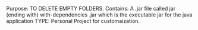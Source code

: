 Purpose: TO DELETE EMPTY FOLDERS. 
Contains: A .jar file called jar (ending with) with-dependencies .jar which is the executable jar for the java application
TYPE: Personal Project for customaization.
